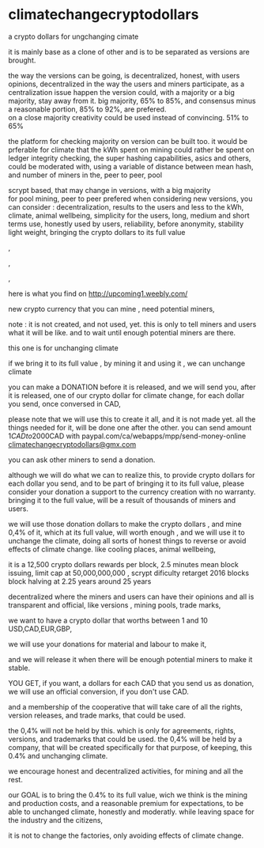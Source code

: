 climatechangecryptodollars
==========================

a crypto dollars for ungchanging cimate

it is mainly base as a clone of other and is to be separated as versions are brought.

the way the versions can be going, is decentralized, honest, with users opinions, 
decentralized in the way the users and miners participate, 
as a centralization issue happen the version could, with a majority or a big majority, stay away from it.
big majority, 65% to 85%, and consensus minus a reasonable portion, 85% to 92%, are prefered.   
on a close majority creativity could be used instead of convincing. 51% to 65%

the platform for checking majority on version can be built too.
it would be prferable for climate that the kWh spent on mining could rather be spent on ledger integrity checking,
the super hashing capabilities, asics and others, could be moderated with, 
using a variable of distance between mean hash, and number of miners in the, peer to peer, pool
 
scrypt based, that may change in versions, with a big majority  
for pool mining, peer to peer prefered
when considering new versions, you can consider : 
decentralization, 
results to the users and less to the kWh, 
climate, 
animal wellbeing, 
simplicity for the users, 
long, medium and short terms use, 
honestly used by users, 
reliability, before anonymity, 
stability 
light weight,
bringing the crypto dollars to its full value

,

,   

,



here is what you find on 
http://upcoming1.weebly.com/



new crypto currency that you can mine ,
 need potential miners,

note :
it is not created, and not used, yet.
this is only to tell miners and users what it will be like. 
and to wait until enough potential miners are there.




this one is for unchanging climate

if we bring it to its full value ,
by mining it and using it , 
we can unchange climate

 
you can make a DONATION before it is released,
and we will send you, after it is released,
one of our crypto dollar for climate change,
for each dollar you send, once conversed in CAD,

please note that we will use this to create it all, and it is not made yet. 
all the things needed for it, will be done one after the other.
you can send amount 1$CAD to 2000$CAD with
paypal.com/ca/webapps/mpp/send-money-online
climatechangecryptodollars@gmx.com

you can ask other miners to send a donation.

although we will do what we can to realize this,
to provide crypto dollars for each dollar you send,
and to be part of bringing it to its full value,
please consider your donation a support to the currency creation with no warranty. 
bringing it to the full value, will be a result of thousands of miners and users.
  




we will use those donation dollars to make the crypto dollars ,
and mine 0,4% of it, which at its full value,  will worth enough ,
and we will use it to unchange the climate,
doing all sorts of honest things to reverse or avoid effects of climate change. 
like cooling places, animal wellbeing,


it is a 12,500 crypto dollars rewards per block,
2.5 minutes mean block issuing,
limit cap at 50,000,000,000 ,
scrypt
dificulty retarget 2016 blocks
block halving at 2.25 years
around 25 years

decentralized
where the miners and users can have their opinions
and all is transparent and official,
like versions , mining pools, trade marks,  

we want to have a crypto dollar that worths between 1 and 10 USD,CAD,EUR,GBP,

we will use your donations for material and labour to make it,

and we will release it when there will be enough potential miners to make it stable.


YOU GET, if you want,
a dollars for each CAD that you send us as donation, we will use an official conversion, if you don't use CAD.

and a membership of the cooperative that will take care of all the rights, version releases, and trade marks, that could be used. 

the 0,4% will not be held by this. which is only for agreements, rights, versions, and trademarks that could be used.
the 0,4% will be held by a company, that will be created specifically for that purpose, of keeping, this 0.4% and unchanging climate.

we encourage honest and decentralized activities,
for mining and all the rest.



our GOAL is to bring the 0.4% to its full value,
wich we think is the mining and production costs, and a reasonable premium for expectations,
to be able to unchanged climate, honestly and moderatly. while leaving space for the industry and the citizens,

it is not to change the factories,
only avoiding effects of climate change. 

 
